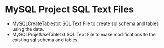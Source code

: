 # MySQL Project SQL Text Files
- MySQLCreateTablestxt SQL Text File to create sql schema and tables using the data.
- MySQLProjetUseTabletxt SQL Text File to make modifications to the existing sql schema and tables.